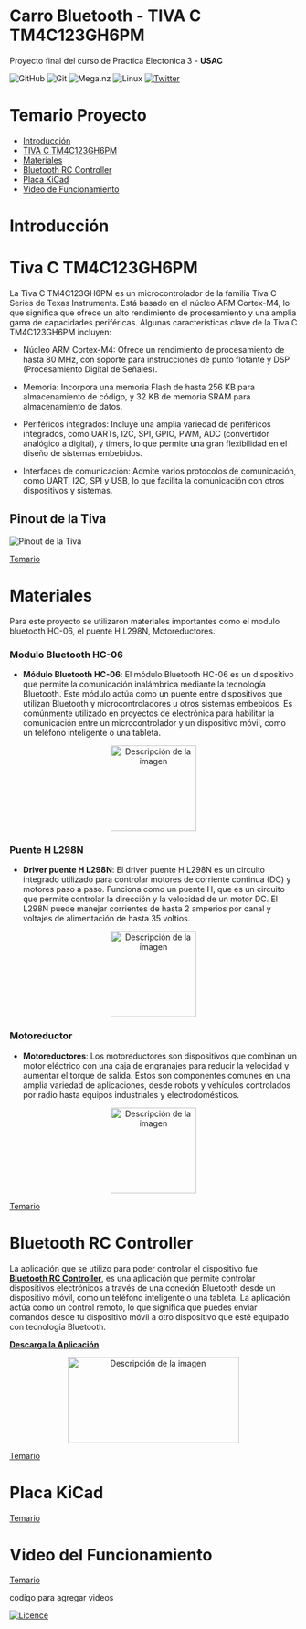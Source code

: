# Carro Bluetooth - TIVA C TM4C123GH6PM

Proyecto final del curso de Practica Electonica 3 - **USAC**

![GitHub](https://img.shields.io/badge/github-%23121011.svg?style=for-the-badge&logo=github&logoColor=white) ![Git](https://img.shields.io/badge/git-%23F05033.svg?style=for-the-badge&logo=git&logoColor=white) ![Mega.nz](https://img.shields.io/badge/Mega-%23D90007.svg?style=for-the-badge&logo=Mega&logoColor=white) ![Linux](https://img.shields.io/badge/Linux-FCC624?style=for-the-badge&logo=linux&logoColor=black) [![Twitter](https://img.shields.io/badge/Twitter-1DA1F2?style=for-the-badge&logo=twitter&logoColor=white)](https://twitter.com/EmersonPrez15)




# Temario Proyecto

- [Introducción](#introducción)
- [TIVA C TM4C123GH6PM](#tiva-c-tm4c123gh6pm)
- [Materiales](#materiales)
- [Bluetooth RC Controller](#bluetooth-rc-controller)
- [Placa KiCad](#placa-kicad)
- [Video de Funcionamiento](#video-del-funcionamiento)


# Introducción

# Tiva C TM4C123GH6PM

La Tiva C TM4C123GH6PM es un microcontrolador de la familia Tiva C Series de Texas Instruments. Está basado en el núcleo ARM Cortex-M4, lo que significa que ofrece un alto rendimiento de procesamiento y una amplia gama de capacidades periféricas. Algunas características clave de la Tiva C TM4C123GH6PM incluyen:

- Núcleo ARM Cortex-M4: Ofrece un rendimiento de procesamiento de hasta 80 MHz, con soporte para instrucciones de punto flotante y DSP (Procesamiento Digital de Señales).

- Memoria: Incorpora una memoria Flash de hasta 256 KB para almacenamiento de código, y 32 KB de memoria SRAM para almacenamiento de datos.

- Periféricos integrados: Incluye una amplia variedad de periféricos integrados, como UARTs, I2C, SPI, GPIO, PWM, ADC (convertidor analógico a digital), y timers, lo que permite una gran flexibilidad en el diseño de sistemas embebidos.

- Interfaces de comunicación: Admite varios protocolos de comunicación, como UART, I2C, SPI y USB, lo que facilita la comunicación con otros dispositivos y sistemas.

## Pinout de la Tiva

![Pinout de la Tiva](https://arduining.com/wp-content/uploads/2014/04/tiva_c_launchpad_pinout_001b.jpg)

[Temario](#temario-proyecto)

# Materiales

Para este proyecto se utilizaron materiales importantes como el modulo bluetooth HC-06, el puente H L298N, Motoreductores.

### Modulo Bluetooth HC-06

- **Módulo Bluetooth HC-06**:
El módulo Bluetooth HC-06 es un dispositivo que permite la comunicación inalámbrica mediante la tecnología Bluetooth. Este módulo actúa como un puente entre dispositivos que utilizan Bluetooth y microcontroladores u otros sistemas embebidos. Es comúnmente utilizado en proyectos de electrónica para habilitar la comunicación entre un microcontrolador y un dispositivo móvil, como un teléfono inteligente o una tableta.
<div style="text-align:center;">
<img src="https://laelectronica.com.gt/image/cache/catalog/Productos/M%C3%B3dulos/modulo-bluetooth-hc-06-2-1200x1200.jpg" alt="Descripción de la imagen" width="150" height="150" />
</div>

### Puente H L298N

- **Driver puente H L298N**:
El driver puente H L298N es un circuito integrado utilizado para controlar motores de corriente continua (DC) y motores paso a paso. Funciona como un puente H, que es un circuito que permite controlar la dirección y la velocidad de un motor DC. El L298N puede manejar corrientes de hasta 2 amperios por canal y voltajes de alimentación de hasta 35 voltios.
<div style="text-align:center;">
<img src="https://m.media-amazon.com/images/I/61VkNn0PcaL.jpg" alt="Descripción de la imagen" width="150" height="150" />
</div>

### Motoreductor

- **Motoreductores**:
Los motoreductores son dispositivos que combinan un motor eléctrico con una caja de engranajes para reducir la velocidad y aumentar el torque de salida. Estos son componentes comunes en una amplia variedad de aplicaciones, desde robots y vehículos controlados por radio hasta equipos industriales y electrodomésticos.
<div style="text-align:center;">
<img src="https://http2.mlstatic.com/D_NQ_NP_791502-MLM48603564951_122021-O.webp" alt="Descripción de la imagen" width="150" height="150" />
</div>

[Temario](#temario-proyecto)

# Bluetooth RC Controller

La aplicación que se utilizo para poder controlar el dispositivo fue **[Bluetooth RC Controller](https://bluetooth-rc-car.softonic.com/android)**, es una aplicación que permite controlar dispositivos electrónicos a través de una conexión Bluetooth desde un dispositivo móvil, como un teléfono inteligente o una tableta. La aplicación actúa como un control remoto, lo que significa que puedes enviar comandos desde tu dispositivo móvil a otro dispositivo que esté equipado con tecnología Bluetooth.

**[Descarga la Aplicación](https://mega.nz/file/lItFECAC#N41DOoMR8TuIGPPzliTAuHlfmP3obIDxUFIn1bvfIek)**

<div style="text-align:center;">
<img src="https://images.sftcdn.net/images/t_app-cover-l,f_auto/p/4e2b2251-80eb-4e9b-8a72-1dc68041c662/3160506404/bluetooth-rc-car-screenshot.png" alt="Descripción de la imagen" width="300" height="150" />
</div>

[Temario](#temario-proyecto)

# Placa KiCad

[Temario](#temario-proyecto)

# Video del Funcionamiento

[Temario](#temario-proyecto)

codigo para agregar videos

[![Licence](https://img.shields.io/github/license/Ileriayo/markdown-badges?style=for-the-badge)](./LICENSE)

<!--
  <iframe width="560" height="315" src="https://www.youtube.com/embed/HOG0K7A2Ea4" title="YouTube video player"
    frameborder="0" allow="accelerometer; autoplay; clipboard-write; encrypted-media; gyroscope; picture-in-picture"
    allowfullscreen></iframe> 
    
    <iframe width="560" height="315" src="https://www.youtube.com/embed/LHhnxjv8vxk?si=h4xPD6NWSBa-INWs" title="YouTube video player" frameborder="0" allow="accelerometer; autoplay; clipboard-write; encrypted-media; gyroscope; picture-in-picture; web-share" referrerpolicy="strict-origin-when-cross-origin" allowfullscreen></iframe>
    
    -->
